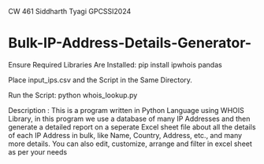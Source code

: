 CW 461 Siddharth Tyagi GPCSSI2024
# Bulk-IP-Address-Details-Generator-
Ensure Required Libraries Are Installed:
pip install ipwhois pandas

Place input_ips.csv and the Script in the Same Directory.

Run the Script:
python whois_lookup.py

Description : This is a program written in Python Language using WHOIS Library, in this program we use a database of many IP Addresses and then generate a detailed report on a seperate Excel sheet file about all the details of each IP Address in bulk, like Name, Country, Address, etc., and many more details. You can also edit,  customize, arrange and filter in excel sheet as per your needs
